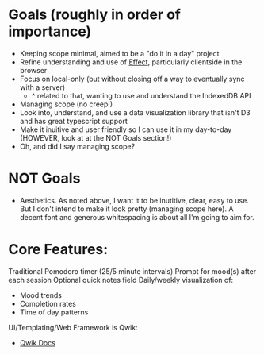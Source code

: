 # Goals (roughly in order of importance)
- Keeping scope minimal, aimed to be a "do it in a day" project
- Refine understanding and use of [Effect](https://effect.website), particularly clientside in the browser
- Focus on local-only (but without closing off a way to eventually sync with a server)
    - ^ related to that, wanting to use and understand the IndexedDB API  
- Managing scope (no creep!)
- Look into, understand, and use a data visualization library that isn't D3 and has great typescript support
- Make it inuitive and user friendly so I can use it in my day-to-day (HOWEVER, look at at the NOT Goals section!)
- Oh, and did I say managing scope?

# NOT Goals
- Aesthetics. As noted above, I want it to be inutitive, clear, easy to use. But I don't intend to make it look pretty (managing scope here). A decent font and generous whitespacing is about all I'm going to aim for.

# Core Features:

Traditional Pomodoro timer (25/5 minute intervals)
Prompt for mood(s) after each session
Optional quick notes field
Daily/weekly visualization of:
- Mood trends
- Completion rates
- Time of day patterns



UI/Templating/Web Framework is Qwik:
- [Qwik Docs](https://qwik.dev/)